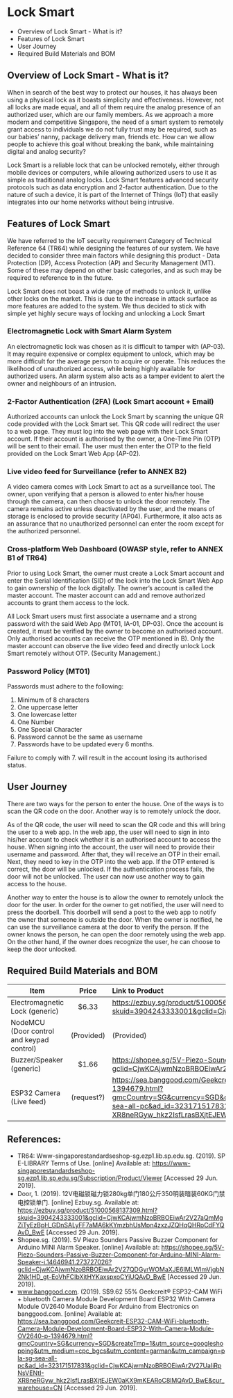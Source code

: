 # Lock Smart

- Overview of Lock Smart - What is it?
- Features of Lock Smart
- User Journey
- Required Build Materials and BOM

## Overview of Lock Smart - What is it?

When in search of the best way to protect our houses, it has always been using a physical lock as it boasts simplicity and effectiveness. However, not all locks are made equal, and all of them require the analog presence of an authorized user, which are our family members. As we approach a more modern and competitive Singapore, the need of a smart system to remotely grant access to individuals we do not fully trust may be required, such as our babies’ nanny, package delivery man, friends etc.  How can we allow people to achieve this goal without breaking the bank, while maintaining digital and analog security? 

Lock Smart is a reliable lock that can be unlocked remotely, either through mobile devices or computers, while allowing authorized users to use it as simple as traditional analog locks. Lock Smart features advanced security protocols such as data encryption and 2-factor authentication. Due to the nature of such a device, it is part of the Internet of Things (IoT) that easily integrates into our home networks without being intrusive. 

## Features of Lock Smart 
	
We have referred to the IoT security requirement Category of Technical Reference 64 (TR64) while designing the features of our system. We have decided to consider three main factors while designing this product - Data Protection (DP), Access Protection (AP) and Security Management (MT). Some of these may depend on other basic categories, and as such may be required to reference to in the future.

Lock Smart does not boast a wide range of methods to unlock it, unlike other locks on the market. This is due to the increase in attack surface as more features are added to the system. We thus decided to stick with simple yet highly secure ways of locking and unlocking a Lock Smart

### Electromagnetic Lock with Smart Alarm System

An electromagnetic lock was chosen as it is difficult to tamper with (AP-03). It may require expensive or complex equipment to unlock, which may be more difficult for the average person to acquire or operate. This reduces the likelihood of unauthorized access, while being highly available for authorized users. An alarm system also acts as a tamper evident to alert the owner and neighbours of an intrusion. 

### 2-Factor Authentication (2FA) (Lock Smart account + Email)

Authorized accounts can unlock the Lock Smart by scanning the unique QR code provided with the Lock Smart set. This QR code will redirect the user to a web page. They must log into the web page with their Lock Smart account. If their account is authorised by the owner, a One-Time Pin (OTP) will be sent to their email. The user must then enter the OTP to the field provided on the Lock Smart Web App (AP-02).

### Live video feed for Surveillance (refer to ANNEX B2)

A video camera comes with Lock Smart to act as a surveillance tool. The owner, upon verifying that a person is allowed to enter his/her house through the camera, can then choose to unlock the door remotely. The camera remains active unless deactivated by the user, and the means of storage is enclosed to provide security (AP04). Furthermore, it also acts as an assurance that no unauthorized personnel can enter the room except for the authorized personnel.

### Cross-platform Web Dashboard (OWASP style, refer to ANNEX B1 of TR64)
	
Prior to using Lock Smart, the owner must create a Lock Smart account and enter the Serial Identification (SID) of the lock into the Lock Smart Web App to gain ownership of the lock digitally. The owner’s account is called the master account. The master account can add and remove authorized accounts to grant them access to the lock.

All Lock Smart users must first associate a username and a strong password with the said Web App (MT01, IA-01, DP-03). Once the account is created, it must be verified by the owner to become an authorised account. Only authorised accounts can receive the OTP mentioned in B). Only the master account can observe the live video feed and directly unlock Lock Smart remotely without OTP. (Security Management.)

### Password Policy (MT01)

Passwords must adhere to the following:
1.	Minimum of 8 characters
2.	One uppercase letter
3.	One lowercase letter
4.	One Number
5.	One Special Character
6.	Password cannot be the same as username
7.	Passwords have to be updated every 6 months. 

Failure to comply with 7. will result in the account losing its authorised status.

## User Journey

There are two ways for the person to enter the house. One of the ways is to scan the QR code on the door. Another way is to remotely unlock the door.

As of the QR code, the user will need to scan the QR code and this will bring the user to a web app. In the web app, the user will need to sign in into his/her account to check whether it is an authorised account to access the house. When signing into the account, the user will need to provide their username and password. After that, they will receive an OTP in their email. Next, they need to key in the OTP into the web app. If the OTP entered is correct, the door will be unlocked. If the authentication process fails, the door will not be unlocked. The user can now use another way to gain access to the house.

Another way to enter the house is to allow the owner to remotely unlock the door for the user. In order for the owner to get notified, the user will need to press the doorbell. This doorbell will send a post to the web app to notify the owner that someone is outside the door. When the owner is notified, he can use the surveillance camera at the door to verify the person. If the owner knows the person, he can open the door remotely using the web app. On the other hand, if the owner does recognize the user, he can choose to keep the door unlocked.

## Required Build Materials and BOM

| Item | Price | Link to Product|
| ---- | :---: | :------------- |
| Electromagnetic Lock (generic) | $6.33 | https://ezbuy.sg/product/51000568137309.html?skuid=3904243333001&gclid=CjwKCAjwmNzoBRBOEiwAr2V27aQmMgZiTyEzBpH_GDnSALyFF7aMA6kKYmzbhUsMpn4zxzJZQHqQHRoCdFYQAvD_BwE|
| NodeMCU (Door control and keypad control) | (Provided) | (Provided) |
| Buzzer/Speaker (generic) | $1.66 | https://shopee.sg/5V-Piezo-Sounders-Passive-Buzzer-Component-for-Arduino-MINI-Alarm-Speaker-i.14646941.273727026?gclid=CjwKCAjwmNzoBRBOEiwAr2V27QDGyrWOMaXJE6IMLWImVjgbN2Nk1HD_gt-EoVhFCIbXitHYKaxspxoCYiUQAvD_BwE |
| ESP32 Camera (Live feed) | (request?) | https://sea.banggood.com/Geekcreit-ESP32-CAM-WiFi-bluetooth-Camera-Module-Development-Board-ESP32-With-Camera-Module-OV2640-p-1394679.html?gmcCountry=SG&currency=SGD&createTmp=1&utm_source=googleshopping&utm_medium=cpc_bgcs&utm_content=garman&utm_campaign=pla-sg-sea-all-pc&ad_id=323171517831&gclid=CjwKCAjwmNzoBRBOEiwAr2V27UaIiRpNsVENtI-XR8neRGyw_hkz2IsfLrasBXjtEJEW0aKX9mKEARoC8lMQAvD_BwE&cur_warehouse=CN|

## References:
- TR64: Www-singaporestandardseshop-sg.ezp1.lib.sp.edu.sg. (2019). SP E-LIBRARY Terms of Use. [online] Available at: https://www-singaporestandardseshop-sg.ezp1.lib.sp.edu.sg/Subscription/Product/Viewer [Accessed 29 Jun. 2019].
- Door, 1. (2019). 12V电磁锁磁力锁280kg单门180公斤350明装暗装60KG门禁电控锁单门. [online] Ezbuy.sg. Available at: https://ezbuy.sg/product/51000568137309.html?skuid=3904243333001&gclid=CjwKCAjwmNzoBRBOEiwAr2V27aQmMgZiTyEzBpH_GDnSALyFF7aMA6kKYmzbhUsMpn4zxzJZQHqQHRoCdFYQAvD_BwE [Accessed 29 Jun. 2019].
- Shopee.sg. (2019). 5V Piezo Sounders Passive Buzzer Component for Arduino MINI Alarm Speaker. [online] Available at: https://shopee.sg/5V-Piezo-Sounders-Passive-Buzzer-Component-for-Arduino-MINI-Alarm-Speaker-i.14646941.273727026?gclid=CjwKCAjwmNzoBRBOEiwAr2V27QDGyrWOMaXJE6IMLWImVjgbN2Nk1HD_gt-EoVhFCIbXitHYKaxspxoCYiUQAvD_BwE [Accessed 29 Jun. 2019].
- www.banggood.com. (2019). S$9.62 55% Geekcreit® ESP32-CAM WiFi + bluetooth Camera Module Development Board ESP32 With Camera Module OV2640  Module Board For Arduino from Electronics on banggood.com. [online] Available at: https://sea.banggood.com/Geekcreit-ESP32-CAM-WiFi-bluetooth-Camera-Module-Development-Board-ESP32-With-Camera-Module-OV2640-p-1394679.html?gmcCountry=SG&currency=SGD&createTmp=1&utm_source=googleshopping&utm_medium=cpc_bgcs&utm_content=garman&utm_campaign=pla-sg-sea-all-pc&ad_id=323171517831&gclid=CjwKCAjwmNzoBRBOEiwAr2V27UaIiRpNsVENtI-XR8neRGyw_hkz2IsfLrasBXjtEJEW0aKX9mKEARoC8lMQAvD_BwE&cur_warehouse=CN [Accessed 29 Jun. 2019].